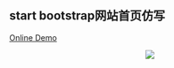 ## start bootstrap网站首页仿写
[Online Demo](http://dingdingbai.github.io/bootstrap-practice/)

<p align="center">	<img src="http://ok7n02kz6.bkt.clouddn.com/FpQrsV_oXSt42hU3vasSDt1itpld.png">

</p>
